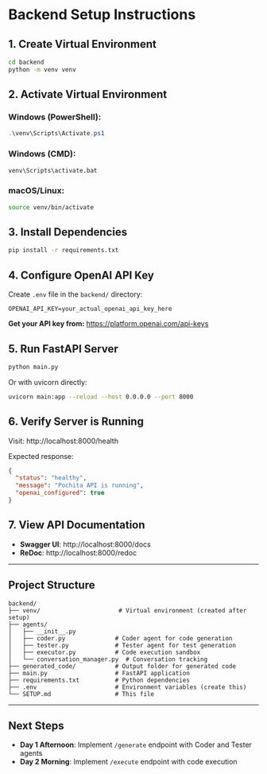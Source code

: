 # Backend Setup Instructions

## 1. Create Virtual Environment

```bash
cd backend
python -m venv venv
```

## 2. Activate Virtual Environment

### Windows (PowerShell):
```powershell
.\venv\Scripts\Activate.ps1
```

### Windows (CMD):
```cmd
venv\Scripts\activate.bat
```

### macOS/Linux:
```bash
source venv/bin/activate
```

## 3. Install Dependencies

```bash
pip install -r requirements.txt
```

## 4. Configure OpenAI API Key

Create `.env` file in the `backend/` directory:

```
OPENAI_API_KEY=your_actual_openai_api_key_here
```

**Get your API key from:** https://platform.openai.com/api-keys

## 5. Run FastAPI Server

```bash
python main.py
```

Or with uvicorn directly:
```bash
uvicorn main:app --reload --host 0.0.0.0 --port 8000
```

## 6. Verify Server is Running

Visit: http://localhost:8000/health

Expected response:
```json
{
  "status": "healthy",
  "message": "Pochita API is running",
  "openai_configured": true
}
```

## 7. View API Documentation

- **Swagger UI**: http://localhost:8000/docs
- **ReDoc**: http://localhost:8000/redoc

---

## Project Structure

```
backend/
├── venv/                      # Virtual environment (created after setup)
├── agents/
│   ├── __init__.py
│   ├── coder.py              # Coder agent for code generation
│   ├── tester.py             # Tester agent for test generation
│   ├── executor.py           # Code execution sandbox
│   └── conversation_manager.py  # Conversation tracking
├── generated_code/           # Output folder for generated code
├── main.py                   # FastAPI application
├── requirements.txt          # Python dependencies
├── .env                      # Environment variables (create this)
└── SETUP.md                  # This file
```

---

## Next Steps

- **Day 1 Afternoon**: Implement `/generate` endpoint with Coder and Tester agents
- **Day 2 Morning**: Implement `/execute` endpoint with code execution